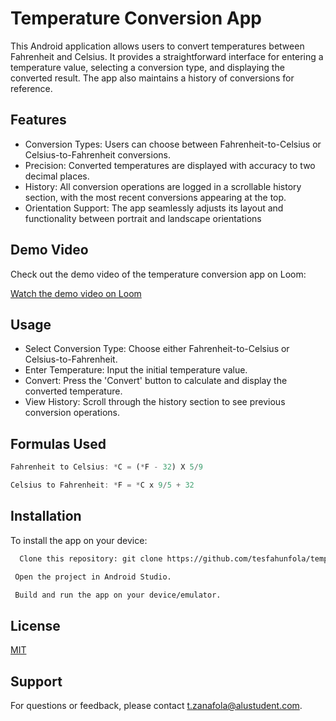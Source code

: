 
# Temperature Conversion App






This Android application allows users to convert temperatures between Fahrenheit and Celsius. It provides a straightforward interface for entering a temperature value, selecting a conversion type, and displaying the converted result. The app also maintains a history of conversions for reference.


## Features


- Conversion Types: Users can choose between Fahrenheit-to-Celsius or Celsius-to-Fahrenheit conversions.
- Precision: Converted temperatures are displayed with accuracy to two decimal places.
- History: All conversion operations are logged in a scrollable history section, with the most recent conversions appearing at the top.
- Orientation Support: The app seamlessly adjusts its layout and functionality between portrait and landscape orientations

## Demo Video

Check out the demo video of the temperature conversion app on Loom:

[Watch the demo video on Loom](https://www.loom.com/share/440b53060a0a4917b16e9f2be1d5d424?sid=3a0a28a3-e9da-4c08-8077-bc7131ef5979)

## Usage



- Select Conversion Type: Choose either Fahrenheit-to-Celsius or Celsius-to-Fahrenheit.
- Enter Temperature: Input the initial temperature value.
- Convert: Press the 'Convert' button to calculate and display the converted temperature.
- View History: Scroll through the history section to see previous conversion operations.


## Formulas Used

```javascript
Fahrenheit to Celsius: *C = (*F - 32) X 5/9

Celsius to Fahrenheit: *F = *C x 9/5 + 32
```


## Installation

To install the app on your device:

```bash
  Clone this repository: git clone https://github.com/tesfahunfola/temperature-conversion-app.git
```
```bash
 Open the project in Android Studio.
```
```bash
 Build and run the app on your device/emulator.
```
    
## License

[MIT](https://choosealicense.com/licenses/mit/)


## Support

For questions or feedback, please contact t.zanafola@alustudent.com.



